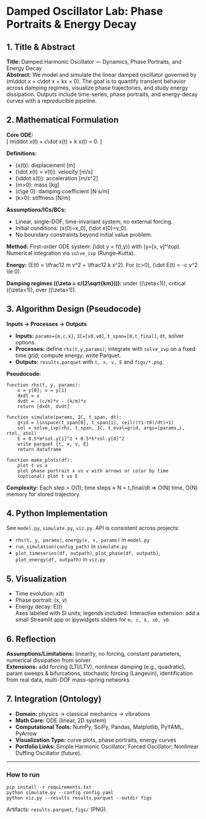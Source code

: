 # Damped Oscillator Lab: Phase Portraits & Energy Decay

## 1. Title & Abstract
**Title:** Damped Harmonic Oscillator — Dynamics, Phase Portraits, and Energy Decay  
**Abstract:** We model and simulate the linear damped oscillator governed by \(m\ddot x + c\dot x + kx = 0\). The goal is to quantify transient behavior across damping regimes, visualize phase trajectories, and study energy dissipation. Outputs include time-series, phase portraits, and energy-decay curves with a reproducible pipeline.

## 2. Mathematical Formulation
**Core ODE:**  
\[ m\ddot x(t) + c\dot x(t) + k x(t) = 0. \]

**Definitions:**  
- \(x(t)\): displacement [m]  
- \(\dot x(t) = v(t)\): velocity [m/s]  
- \(\ddot x(t)\): acceleration [m/s^2]  
- \(m>0\): mass [kg]  
- \(c\ge 0\): damping coefficient [N·s/m]  
- \(k>0\): stiffness [N/m]

**Assumptions/ICs/BCs:**  
- Linear, single-DOF, time-invariant system; no external forcing.  
- Initial conditions: \(x(0)=x_0\), \(\dot x(0)=v_0\).  
- No boundary constraints beyond initial value problem.

**Method:** First-order ODE system: \(\dot y = f(t,y)\) with \(y=[x, v]^\top\). Numerical integration via `solve_ivp` (Runge–Kutta).

**Energy:** \(E(t) = \tfrac12 m v^2 + \tfrac12 k x^2\). For \(c>0\), \(\dot E(t) = -c v^2 \le 0\).

**Damping regimes (\(\zeta = c/(2\sqrt{km})\)):** under (\(\zeta<1\)), critical (\(\zeta=1\)), over (\(\zeta>1\)).

## 3. Algorithm Design (Pseudocode)

**Inputs → Processes → Outputs**

- **Inputs:** `params={m,c,k}`, `IC=[x0,v0]`, `t_span=[0,t_final]`, `dt`, solver options.  
- **Processes:** define `rhs(t,y,params)`; integrate with `solve_ivp` on a fixed time grid; compute energy; write Parquet.  
- **Outputs:** `results.parquet` with `t, x, v, E` and `figs/*.png`.

**Pseudocode:**  
```
function rhs(t, y, params):
    x = y[0]; v = y[1]
    dxdt = v
    dvdt = -(c/m)*v - (k/m)*x
    return [dxdt, dvdt]

function simulate(params, IC, t_span, dt):
    grid = linspace(t_span[0], t_span[1], ceil((t1-t0)/dt)+1)
    sol = solve_ivp(rhs, t_span, IC, t_eval=grid, args=(params,), rtol, atol)
    E = 0.5*m*sol.y[1]^2 + 0.5*k*sol.y[0]^2
    write parquet {t, x, v, E}
    return dataframe

function make_plots(df):
    plot t vs x
    plot phase portrait x vs v with arrows or color by time
    (optional) plot t vs E
```

**Complexity:** Each step = O(1); time steps ≈ N = t_final/dt ⇒ O(N) time, O(N) memory for stored trajectory.

## 4. Python Implementation
See `model.py`, `simulate.py`, `viz.py`. API is consistent across projects:
- `rhs(t, y, params)`, `energy(x, v, params)` in `model.py`
- `run_simulation(config_path)` in `simulate.py`
- `plot_timeseries(df, outpath)`, `plot_phase(df, outpath)`, `plot_energy(df, outpath)` in `viz.py`

## 5. Visualization
- Time evolution: x(t)  
- Phase portrait: (x, v)  
- Energy decay: E(t)  
Axes labeled with SI units; legends included. Interactive extension: add a small Streamlit app or ipywidgets sliders for `m, c, k, x0, v0`.

## 6. Reflection
**Assumptions/Limitations:** linearity, no forcing, constant parameters, numerical dissipation from solver.  
**Extensions:** add forcing (LTI/LTV), nonlinear damping (e.g., quadratic), param sweeps & bifurcations, stochastic forcing (Langevin), identification from real data, multi-DOF mass–spring networks.

## 7. Integration (Ontology)
- **Domain:** physics → classical mechanics → vibrations  
- **Math Core:** ODE (linear, 2D system)  
- **Computational Tools:** NumPy, SciPy, Pandas, Matplotlib, PyYAML, PyArrow  
- **Visualization Type:** curve plots, phase portraits, energy curves  
- **Portfolio Links:** Simple Harmonic Oscillator; Forced Oscillator; Nonlinear Duffing Oscillator (future).

---

### How to run

```
pip install -r requirements.txt
python simulate.py --config config.yaml
python viz.py --results results.parquet --outdir figs
```

Artifacts: `results.parquet`, `figs/` (PNG).
